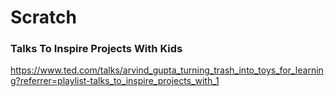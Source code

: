 # Scratch


### Talks To Inspire Projects With Kids
https://www.ted.com/talks/arvind_gupta_turning_trash_into_toys_for_learning?referrer=playlist-talks_to_inspire_projects_with_1
